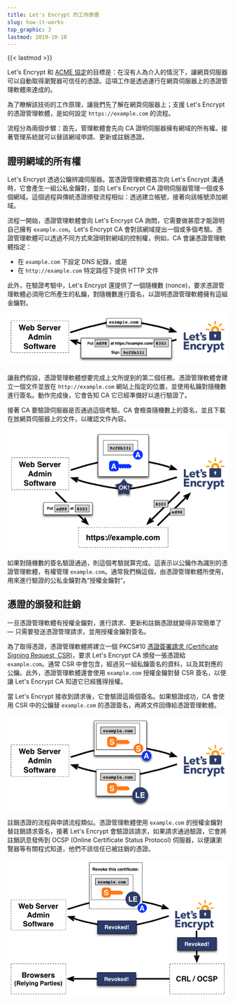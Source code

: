 ```yaml
---
title: Let's Encrypt 的工作原理
slug: how-it-works
top_graphic: 3
lastmod: 2019-10-18
---
```


{{< lastmod >}}

Let's Encrypt 和 [ACME 協定](https://tools.ietf.org/html/rfc8555)的目標是：在沒有人為介入的情況下，讓網頁伺服器可以自動取得瀏覽器可信任的憑證。這項工作是透過運行在網頁伺服器上的憑證管理軟體來達成的。

為了瞭解該技術的工作原理，讓我們先了解在網頁伺服器上；支援 Let's Encrypt 的憑證管理軟體，是如何設定 `https://example.com` 的流程。

流程分為兩個步驟：首先，管理軟體會先向 CA 證明伺服器擁有網域的所有權。接著管理系統就可以替該網域申請、更新或註銷憑證。

## 證明網域的所有權

Let's Encrypt 透過公鑰辨識伺服器。當憑證管理軟體首次向 Let's Encrypt 溝通時，它會產生一組公私金鑰對，並向 Let's Encrypt CA 證明伺服器管理一個或多個網域。這個過程與傳統憑證頒發流程相似：透過建立帳號，接著向該帳號添加網域。

流程一開始，憑證管理軟體會向 Let's Encrypt CA 詢問，它需要做甚麼才能證明自己擁有 `example.com`。Let's Encrypt CA 會對該網域提出一個或多個考驗。憑證管理軟體可以透過不同方式來證明對網域的控制權，例如，CA 會讓憑證管理軟體指定：

* 在 `example.com` 下設定 DNS 紀錄，或是
* 在 `http://example.com` 特定路徑下提供 HTTP 文件

此外，在驗證考驗中，Let's Encrypt 還提供了一個隨機數 (nonce)，要求憑證管理軟體必須用它所產生的私鑰，對隨機數進行簽名，以證明憑證管理軟體擁有這組金鑰對。

<div class="howitworks-figure">
<img alt="Requesting challenges to validate example.com"
     src="/images/howitworks_challenge.png"
     loading="lazy"/>
</div>

讓我們假設，憑證管理軟體想要完成上文所提到的第二個任務。憑證管理軟體會建立一個文件並放在 `http://example.com` 網站上指定的位置，並使用私鑰對隨機數進行簽名。動作完成後，它會告知 CA 它已經準備好以進行驗證了。

接著 CA 要驗證伺服器是否通過這個考驗。CA 會檢查隨機數上的簽名，並且下載在放網頁伺服器上的文件，以確認文件內容。

<div class="howitworks-figure">
<img alt="替 example.com 請求授權所需要的工作"
     src="/images/howitworks_authorization.png"
     loading="lazy"/>
</div>

如果對隨機數的簽名驗證通過，則這個考驗就算完成。這表示以公鑰作為識別的憑證管理軟體，有權管理 `example.com`。通常我們稱這個，由憑證管理軟體所使用，用來進行驗證的公私金鑰對為“授權金鑰對”。


## 憑證的頒發和註銷

一旦憑證管理軟體有授權金鑰對，進行請求、更新和註銷憑證就變得非常簡單了 — 只需要發送憑證管理請求，並用授權金鑰對簽名。

為了取得憑證，憑證管理軟體將建立一個 PKCS#10 [憑證簽署請求 (Certificate Signing Request, CSR)](https://tools.ietf.org/html/rfc2986)，要求 Let's Encrypt CA 頒發一張憑證給 `example.com`。通常 CSR 中會包含，經過另一組私鑰簽名的資料，以及其對應的公鑰。此外，憑證管理軟體還會使用 `example.com` 授權金鑰對替 CSR 簽名，以便讓 Let's Encrypt CA 知道它已經獲得授權。

當 Let's Encrypt 接收到請求後，它會驗證這兩個簽名。如果驗證成功，CA 會使用 CSR 中的公鑰替 `example.com` 的憑證簽名，再將文件回傳給憑證管理軟體。

<div class="howitworks-figure">
<img alt="替 example.com 申請憑證"
     src="/images/howitworks_certificate.png"
     loading="lazy"/>
</div>

註銷憑證的流程與申請流程類似。憑證管理軟體使用 `example.com` 的授權金鑰對替註銷請求簽名，接著 Let's Encrypt 會驗證該請求，如果請求通過驗證，它會將註銷訊息發佈到 OCSP (Online Certificate Status Protocol) 伺服器，以便讓瀏覽器等有關程式知道，他們不該信任已被註銷的憑證。

<div class="howitworks-figure">
<img alt="註銷 example.com 憑證的流程"
     src="/images/howitworks_revocation.png"
     loading="lazy"/>
</div>
